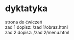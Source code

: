 # dyktatyka
strona do ćwiczeń <br>
zad 1 dopisz: /zad 1/obraz.html <br>
zad 2 dopisz: /zad 2/menu.html
